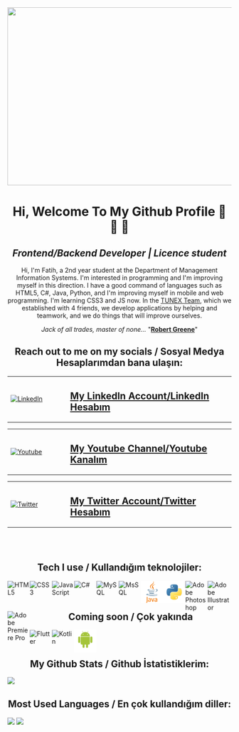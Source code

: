<img src="https://media3.giphy.com/media/3oEdvbRHem1psqd7a0/giphy.gif?cid=ecf05e47w4bf85frjbpszcxmwkqnoip0eaqwe11nxqsoldxx&rid=giphy.gif&ct=g" width="850" height="400" >

<h1 align="center" dir="auto"><b> Hi, Welcome To My Github Profile 👋 👋 👋</b></h1>

<h2 align="center" dir="auto"><i>Frontend/Backend Developer | Licence student</i></h2>

<p align="center" dir="auto">
Hi, I'm Fatih, a 2nd year student at the Department of Management Information Systems. I'm interested in programming and I'm improving myself in this direction. I have a good command of languages such as HTML5, C#, Java, Python, and I'm improving myself in mobile and web programming. I'm learning CSS3 and JS now. In the <a href="https://www.tunexdigital.com" target="_blank">TUNEX Team</a>, which we established with 4 friends, we develop applications by helping and teamwork, and we do things that will improve ourselves.
</p>

<p align="center" dir="auto"><em> Jack of all trades, master of none... </em>"<b><ins>Robert Greene</ins></b>"</p>

<h2 align="center" dir="auto"><b>Reach out to me on my socials / Sosyal Medya Hesaplarımdan bana ulaşın:</b></h2>

<table align="center" dir="auto" id="linkedin-table">
  <tr>
    <td style="width: 120px;">
      <a
      href="https://www.linkedin.com/in/fatih-t%C3%BCn-51b050228/"
      title="Fatih Tün"
      rel="noopener noreferrer"
      >
      <img src="https://cdn-icons-png.flaticon.com/512/145/145807.png" alt="LinkedIn" width="50"
      </a>
    </td>
    <td>
      <h2><b><a href="https://www.linkedin.com/in/fatih-t%C3%BCn-51b050228/" rel="noopener noreferrer" title="Fatih Tün">
          My LinkedIn Account/LinkedIn Hesabım
        </a></b></h2>
    </td>
</table>
<table align="center" dir="auto" id="youtube-table">
  <tr>
    <td style="width: 120px;">
      <a
      href="https://www.youtube.com/channel/UCL1zbUNW_z8f_qKCxrz4KYg"
      title="Lamartune Edits"
      rel="noopener noreferrer"
      >
      <img src="https://cdn-icons-png.flaticon.com/512/3670/3670147.png" alt="Youtube" width="50"
      </a>
    </td>
    <td>
      <h2><b><a href="https://www.youtube.com/channel/UCL1zbUNW_z8f_qKCxrz4KYg" rel="noopener noreferrer" title="Lamartune Edits">
          My Youtube Channel/Youtube Kanalım
        </a></b></h2>
    </td>
</table>
<table align="center" dir="auto" id="twitter-table">
    <td style="width: 120px;">
      <a
      href="https://twitter.com/yaafatii"
      title="Fatii"
      rel="noopener noreferrer"
      >
      <img src="https://cdn-icons-png.flaticon.com/512/3670/3670151.png" alt="Twitter" width="50"
      </a>
    </td>
    <td>
      <h2><b><a href="https://twitter.com/yaafatii" rel="noopener noreferrer" title="Fatii">
          My Twitter Account/Twitter Hesabım
        </a></b></h2>
    </td>
  </tr>
</table>


<br></br>

<h2 align="center" dir="auto"><b>Tech I use / Kullandığım teknolojiler:</b></h2>

<img align="left" dir="auto" src="https://raw.githubusercontent.com/danielcranney/readme-generator/main/public/icons/skills/html5-colored.svg" width="50" title="HTML5">
<img align="left" dir="auto" src="https://raw.githubusercontent.com/danielcranney/readme-generator/main/public/icons/skills/css3-colored.svg" width="50" title="CSS3">
<img align="left" dir="auto" src="https://raw.githubusercontent.com/danielcranney/readme-generator/main/public/icons/skills/javascript-colored.svg" width="50" title="JavaScript">
<img align="left" dir="auto" src="https://raw.githubusercontent.com/danielcranney/readme-generator/main/public/icons/skills/csharp-colored.svg" width="50" title="C#">
<img align="left" dir="auto" src="https://raw.githubusercontent.com/danielcranney/readme-generator/main/public/icons/skills/mysql-colored.svg" width="50" title="MySQL">
<img align="left" dir="auto" src="https://cdn-icons-png.flaticon.com/512/5968/5968306.png" width="50" title="MsSQL">
<img align="left" dir="auto" src="https://raw.githubusercontent.com/github/explore/5b3600551e122a3277c2c5368af2ad5725ffa9a1/topics/java/java.png" width="50" title="Java">
<img align="left" dir="auto" src="https://raw.githubusercontent.com/github/explore/80688e429a7d4ef2fca1e82350fe8e3517d3494d/topics/python/python.png" width="50" title="Python">
<img align="left" dir="auto" src="https://raw.githubusercontent.com/danielcranney/readme-generator/main/public/icons/skills/photoshop-colored.svg" width="50" title="Adobe Photoshop">
<img align="left" dir="auto" src="https://raw.githubusercontent.com/danielcranney/readme-generator/main/public/icons/skills/illustrator-colored.svg" width="50" title="Adobe Illustrator">
<img align="left" dir="auto" src="https://raw.githubusercontent.com/danielcranney/readme-generator/main/public/icons/skills/premierepro-colored.svg" width="50" title="Adobe Premiere Pro">

<br></br>

<h2 align="center" dir="auto"><b> Coming soon / Çok yakında </b></h2>

<img align="left" src="https://raw.githubusercontent.com/danielcranney/readme-generator/main/public/icons/skills/flutter-colored.svg" width="50" title="Flutter">
<img align="left" src="https://camo.githubusercontent.com/76ae44a94388e048be2d8f5730d221c844f291162e6c5cdd632b1623a1b859f8/68747470733a2f2f7777772e766563746f726c6f676f2e7a6f6e652f6c6f676f732f6b6f746c696e6c616e672f6b6f746c696e6c616e672d69636f6e2e737667" width="50" title="Kotlin">
<img align="left" src="https://raw.githubusercontent.com/devicons/devicon/master/icons/android/android-original-wordmark.svg" width="50" title="Android">

<br></br>

<h2 align="center" dir="auto"><b> My Github Stats / Github İstatistiklerim: </b></h2>
<img src = "https://github-readme-stats.vercel.app/api?username=Lamartune&theme=radical&show_icons=true" width="850" >


<h2 align="center" dir="auto"><b> Most Used Languages / En çok kullandığım diller: </b></h2>
<img src = "https://github-readme-stats.vercel.app/api/top-langs/?username=Lamartune&layout=compact" width="850">

<img src="https://komarev.com/ghpvc/?username=lamartune&color=blueviolet&style=flat-square&show=unique">

                                                                                         

